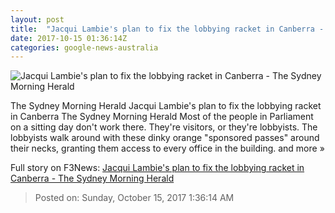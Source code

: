 ```yaml
---
layout: post
title:  "Jacqui Lambie's plan to fix the lobbying racket in Canberra - The Sydney Morning Herald"
date: 2017-10-15 01:36:14Z
categories: google-news-australia
---
```


![Jacqui Lambie's plan to fix the lobbying racket in Canberra - The Sydney Morning Herald](http://www.smh.com.au/content/dam/images/g/x/o/k/9/l/image.related.articleLeadwide.620x349.gz1006.png/1508042195071.jpg)

The Sydney Morning Herald Jacqui Lambie's plan to fix the lobbying racket in Canberra The Sydney Morning Herald Most of the people in Parliament on a sitting day don't work there. They're visitors, or they're lobbyists. The lobbyists walk around with these dinky orange "sponsored passes" around their necks, granting them access to every office in the building. and more »


Full story on F3News: [Jacqui Lambie's plan to fix the lobbying racket in Canberra - The Sydney Morning Herald](http://www.f3nws.com/n/TyC4pD)

> Posted on: Sunday, October 15, 2017 1:36:14 AM
